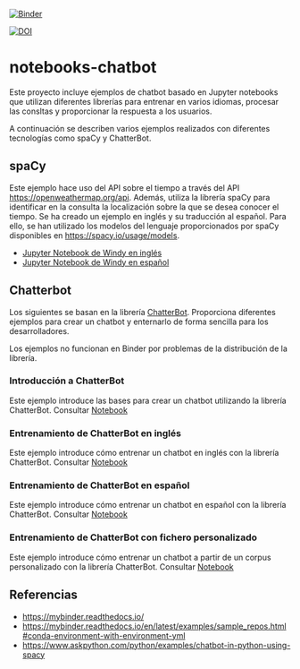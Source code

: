 [![Binder](https://mybinder.org/badge_logo.svg)](https://mybinder.org/v2/gh/hibernator11/notebooks-chatbot-v2/master)

[![DOI](https://zenodo.org/badge/298878713.svg)](https://zenodo.org/badge/latestdoi/298878713)


# notebooks-chatbot
Este proyecto incluye ejemplos de chatbot basado en Jupyter notebooks que utilizan diferentes librerías para entrenar en varios idiomas, procesar las consltas y proporcionar la respuesta a los usuarios.

A continuación se describen varios ejemplos realizados con diferentes tecnologías como spaCy y ChatterBot.

## spaCy
Este ejemplo hace uso del API sobre el tiempo a través del API https://openweathermap.org/api. Además, utiliza la librería spaCy para identificar en la consulta la localización sobre la que se desea conocer el tiempo. Se ha creado un ejemplo en inglés y su traducción al español. Para ello, se han utilizado los modelos del lenguaje proporcionados por spaCy disponibles en https://spacy.io/usage/models.

- [Jupyter Notebook de Windy en inglés](https://nbviewer.org/github/hibernator11/notebooks-chatbot/blob/master/Windy-Chat.ipynb)
- [Jupyter Notebook de Windy en español](https://nbviewer.org/github/hibernator11/notebooks-chatbot/blob/master/Windy-Chat-es.ipynb)


## Chatterbot
Los siguientes se basan en la librería [ChatterBot](https://pypi.org/project/ChatterBot/). Proporciona diferentes ejemplos para crear un chatbot y enternarlo de forma sencilla para los desarrolladores.

Los ejemplos no funcionan en Binder por problemas de la distribución de la librería.

### Introducción a ChatterBot
Este ejemplo introduce las bases para crear un chatbot utilizando la librería ChatterBot. Consultar [Notebook](https://nbviewer.org/github/hibernator11/notebooks-chatbot/blob/master/chatterbot/Ejemplo-chatterbot.ipynb)

### Entrenamiento de ChatterBot en inglés
Este ejemplo introduce cómo entrenar un chatbot en inglés con la librería ChatterBot. Consultar [Notebook](https://nbviewer.org/github/hibernator11/notebooks-chatbot/blob/master/chatterbot/Ejemplo-chatterbot-entrenamiento-ingles.ipynb)

### Entrenamiento de ChatterBot en español
Este ejemplo introduce cómo entrenar un chatbot en español con la librería ChatterBot. Consultar [Notebook](https://nbviewer.org/github/hibernator11/notebooks-chatbot/blob/master/chatterbot/Ejemplo-chatterbot-entrenamiento-espanol.ipynb)

### Entrenamiento de ChatterBot con fichero personalizado
Este ejemplo introduce cómo entrenar un chatbot a partir de un corpus personalizado con la librería ChatterBot. Consultar [Notebook](https://nbviewer.org/github/hibernator11/notebooks-chatbot/blob/master/chatterbot/Ejemplo-chatterbot-entrenamiento-corpus.ipynb)

## Referencias

- https://mybinder.readthedocs.io/
- https://mybinder.readthedocs.io/en/latest/examples/sample_repos.html#conda-environment-with-environment-yml
- https://www.askpython.com/python/examples/chatbot-in-python-using-spacy
